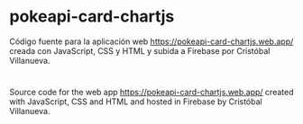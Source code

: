 # pokeapi-card-chartjs

Código fuente para la aplicación web https://pokeapi-card-chartjs.web.app/ creada con JavaScript, CSS y HTML y subida a Firebase por Cristóbal Villanueva.

#

Source code for the web app https://pokeapi-card-chartjs.web.app/ created with JavaScript, CSS and HTML and hosted in Firebase by Cristóbal Villanueva.
